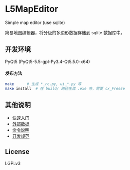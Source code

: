 # L5MapEditor
Simple map editor (use sqlite)

简易地图编辑器，将分级的多边形数据存储到 sqlite 数据库中。

## 开发环境
PyQt5 (PyQt5-5.5-gpl-Py3.4-Qt5.5.0-x64)

#### 发布方法
```bash
make      # 生成 *_rc.py, ui_*.py 等
make install  # 在 build/ 路径生成 .exe 等，需要 cx_Freeze
```

## 其他说明
* [快速入门](docs/quickstart.md)
* [外部数据](docs/data.md)
* [命令说明](docs/commands.md)
* [开发规范](docs/spec.md)

## License
LGPLv3
